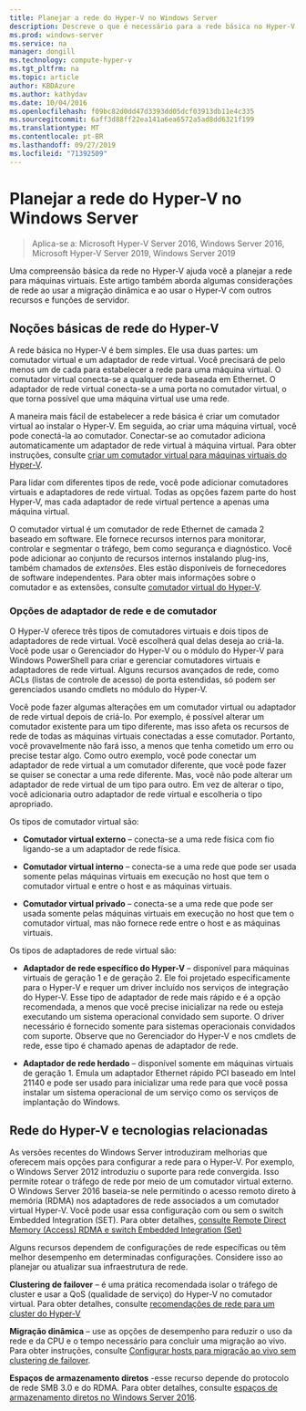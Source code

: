 ```yaml
---
title: Planejar a rede do Hyper-V no Windows Server
description: Descreve o que é necessário para a rede básica no Hyper-V e fornece links para instruções
ms.prod: windows-server
ms.service: na
manager: dongill
ms.technology: compute-hyper-v
ms.tgt_pltfrm: na
ms.topic: article
author: KBDAzure
ms.author: kathydav
ms.date: 10/04/2016
ms.openlocfilehash: f09bc82d0dd47d3393dd05dcf03913db11e4c335
ms.sourcegitcommit: 6aff3d88ff22ea141a6ea6572a5ad8dd6321f199
ms.translationtype: MT
ms.contentlocale: pt-BR
ms.lasthandoff: 09/27/2019
ms.locfileid: "71392509"
---
```

# <a name="plan-for-hyper-v-networking-in-windows-server"></a>Planejar a rede do Hyper-V no Windows Server

>Aplica-se a: Microsoft Hyper-V Server 2016, Windows Server 2016, Microsoft Hyper-V Server 2019, Windows Server 2019
  
Uma compreensão básica da rede no Hyper-V ajuda você a planejar a rede para máquinas virtuais. Este artigo também aborda algumas considerações de rede ao usar a migração dinâmica e ao usar o Hyper-V com outros recursos e funções de servidor.  
  
## <a name="hyper-v-networking-basics"></a>Noções básicas de rede do Hyper-V  
A rede básica no Hyper-V é bem simples. Ele usa duas partes: um comutador virtual e um adaptador de rede virtual. Você precisará de pelo menos um de cada para estabelecer a rede para uma máquina virtual. O comutador virtual conecta-se a qualquer rede baseada em Ethernet. O adaptador de rede virtual conecta-se a uma porta no comutador virtual, o que torna possível que uma máquina virtual use uma rede.  
  
A maneira mais fácil de estabelecer a rede básica é criar um comutador virtual ao instalar o Hyper-V. Em seguida, ao criar uma máquina virtual, você pode conectá-la ao comutador. Conectar-se ao comutador adiciona automaticamente um adaptador de rede virtual à máquina virtual. Para obter instruções, consulte [criar um comutador virtual para máquinas virtuais do Hyper-V](../get-started/Create-a-virtual-switch-for-Hyper-V-virtual-machines.md).  
  
Para lidar com diferentes tipos de rede, você pode adicionar comutadores virtuais e adaptadores de rede virtual. Todas as opções fazem parte do host Hyper-V, mas cada adaptador de rede virtual pertence a apenas uma máquina virtual.  
  
O comutador virtual é um comutador de rede Ethernet de camada 2 baseado em software. Ele fornece recursos internos para monitorar, controlar e segmentar o tráfego, bem como segurança e diagnóstico.  Você pode adicionar ao conjunto de recursos internos instalando plug-ins, também chamados de *extensões*. Eles estão disponíveis de fornecedores de software independentes. Para obter mais informações sobre o comutador e as extensões, consulte [comutador virtual do Hyper-V](../../hyper-v-virtual-switch/Hyper-V-Virtual-Switch.md).  
  
### <a name="switch-and-network-adapter-choices"></a>Opções de adaptador de rede e de comutador  
O Hyper-V oferece três tipos de comutadores virtuais e dois tipos de adaptadores de rede virtual. Você escolherá qual delas deseja ao criá-la. Você pode usar o Gerenciador do Hyper-V ou o módulo do Hyper-V para Windows PowerShell para criar e gerenciar comutadores virtuais e adaptadores de rede virtual. Alguns recursos avançados de rede, como ACLs (listas de controle de acesso) de porta estendidas, só podem ser gerenciados usando cmdlets no módulo do Hyper-V.  
  
Você pode fazer algumas alterações em um comutador virtual ou adaptador de rede virtual depois de criá-lo. Por exemplo, é possível alterar um comutador existente para um tipo diferente, mas isso afeta os recursos de rede de todas as máquinas virtuais conectadas a esse comutador.  Portanto, você provavelmente não fará isso, a menos que tenha cometido um erro ou precise testar algo. Como outro exemplo, você pode conectar um adaptador de rede virtual a um comutador diferente, que você pode fazer se quiser se conectar a uma rede diferente. Mas, você não pode alterar um adaptador de rede virtual de um tipo para outro. Em vez de alterar o tipo, você adicionaria outro adaptador de rede virtual e escolheria o tipo apropriado.  
  
Os tipos de comutador virtual são:  
  
-   **Comutador virtual externo** – conecta-se a uma rede física com fio ligando-se a um adaptador de rede física.  
  
-   **Comutador virtual interno** – conecta-se a uma rede que pode ser usada somente pelas máquinas virtuais em execução no host que tem o comutador virtual e entre o host e as máquinas virtuais.  
  
-   **Comutador virtual privado** – conecta-se a uma rede que pode ser usada somente pelas máquinas virtuais em execução no host que tem o comutador virtual, mas não fornece rede entre o host e as máquinas virtuais.  
  
Os tipos de adaptadores de rede virtual são:  
  
-   **Adaptador de rede específico do Hyper-V** – disponível para máquinas virtuais de geração 1 e de geração 2. Ele foi projetado especificamente para o Hyper-V e requer um driver incluído nos serviços de integração do Hyper-V. Esse tipo de adaptador de rede mais rápido e é a opção recomendada, a menos que você precise inicializar na rede ou esteja executando um sistema operacional convidado sem suporte. O driver necessário é fornecido somente para sistemas operacionais convidados com suporte. Observe que no Gerenciador do Hyper-V e nos cmdlets de rede, esse tipo é chamado apenas de adaptador de rede.  
  
-   **Adaptador de rede herdado** – disponível somente em máquinas virtuais de geração 1. Emula um adaptador Ethernet rápido PCI baseado em Intel 21140 e pode ser usado para inicializar uma rede para que você possa instalar um sistema operacional de um serviço como os serviços de implantação do Windows.  
  
## <a name="hyper-v-networking-and-related-technologies"></a>Rede do Hyper-V e tecnologias relacionadas  
As versões recentes do Windows Server introduziram melhorias que oferecem mais opções para configurar a rede para o Hyper-V. Por exemplo, o Windows Server 2012 introduziu o suporte para rede convergida. Isso permite rotear o tráfego de rede por meio de um comutador virtual externo. O Windows Server 2016 baseia-se nele permitindo o acesso remoto direto à memória (RDMA) nos adaptadores de rede associados a um comutador virtual Hyper-V. Você pode usar essa configuração com ou sem o switch Embedded Integration (SET). Para obter detalhes, [consulte Remote Direct Memory &#40;Access&#41; RDMA e switch Embedded Integration &#40;Set&#41; ](../../hyper-v-virtual-switch/RDMA-and-Switch-Embedded-Teaming.md)  
  
Alguns recursos dependem de configurações de rede específicas ou têm melhor desempenho em determinadas configurações. Considere isso ao planejar ou atualizar sua infraestrutura de rede.  
  
**Clustering de failover** – é uma prática recomendada isolar o tráfego de cluster e usar a QoS (qualidade de serviço) do Hyper-V no comutador virtual. Para obter detalhes, consulte [recomendações de rede para um cluster do Hyper-V](https://technet.microsoft.com/library/dn550728.aspx)  
  
**Migração dinâmica** – use as opções de desempenho para reduzir o uso da rede e da CPU e o tempo necessário para concluir uma migração ao vivo. Para obter instruções, consulte [Configurar hosts para migração ao vivo sem clustering de failover](../deploy/set-up-hosts-for-live-migration-without-failover-clustering.md).  
  
**Espaços de armazenamento diretos** -esse recurso depende do protocolo de rede SMB 3.0 e do RDMA. Para obter detalhes, consulte [espaços de armazenamento diretos no Windows Server 2016](../../../storage/storage-spaces/storage-spaces-direct-overview.md).